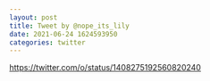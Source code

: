 ```yaml
--- 
layout: post 
title: Tweet by @nope_its_lily 
date: 2021-06-24 1624593950 
categories: twitter 
--- 
```

https://twitter.com/o/status/1408275192560820240